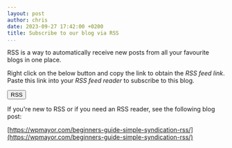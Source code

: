 ```yaml
---
layout: post
author: chris
date: 2023-09-27 17:42:00 +0200
title: Subscribe to our blog via RSS
...
```


RSS is a way to automatically receive new posts from all your favourite blogs in one place.

Right click on the below button and copy the link to obtain the _RSS feed link_. Paste this link into your _RSS feed reader_ to subscribe to this blog.

[<button><i class="fa-solid fa-square-rss"></i> RSS</button>]({{site.baseurl}}/feed.xml)

If you're new to RSS or if you need an RSS reader, see the following blog post: 

[https://wpmayor.com/beginners-guide-simple-syndication-rss/](https://wpmayor.com/beginners-guide-simple-syndication-rss/)
